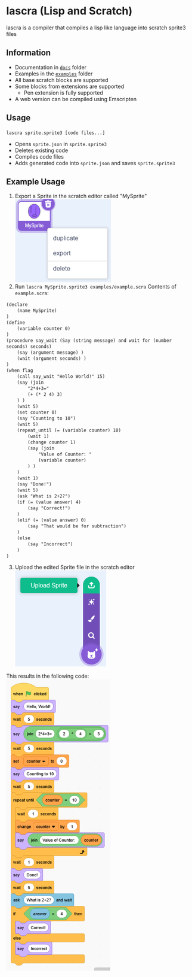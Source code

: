 # lascra (Lisp and Scratch)
lascra is a compiler that compiles a lisp like language into scratch sprite3 files
## Information
* Documentation in [`docs`](docs/STRUCTURE.md) folder
* Examples in the [`examples`](examples/) folder
* All base scratch blocks are supported
* Some blocks from extensions are supported
  - Pen extension is fully supported
* A web version can be compiled using Emscripten
## Usage
`lascra sprite.sprite3 [code files...]`
* Opens `sprite.json` in `sprite.sprite3`
* Deletes existing code
* Compiles code files
* Adds generated code into `sprite.json` and saves `sprite.sprite3`
## Example Usage
1. Export a Sprite in the scratch editor called "MySprite"  
![Export Sprite](images/export.png)
2. Run `lascra MySprite.sprite3 examples/example.scra`
Contents of `example.scra`:
```
(declare
    (name MySprite)
)
(define
    (variable counter 0)
)
(procedure say_wait (Say (string message) and wait for (number seconds) seconds)
    (say (argument message) )
    (wait (argument seconds) )
)
(when flag
    (call say_wait "Hello World!" 15)
    (say (join
        "2*4+3="
        (+ (* 2 4) 3)
    ) )
    (wait 5)
    (set counter 0)
    (say "Counting to 10")
    (wait 5)
    (repeat_until (= (variable counter) 10)
        (wait 1)
        (change counter 1)
        (say (join
            "Value of Counter: "
            (variable counter)
        ) )
    )
    (wait 1)
    (say "Done!")
    (wait 5)
    (ask "What is 2+2?")
    (if (= (value answer) 4)
        (say "Correct!")
    )
    (elif (= (value answer) 0)
        (say "That would be for subtraction")
    )
    (else
        (say "Incorrect")
    )
)
```
3. Upload the edited Sprite file in the scratch editor  
![Upload Sprite](images/upload.png)

This results in the following code:  
![Resulting Code](images/example.png)
